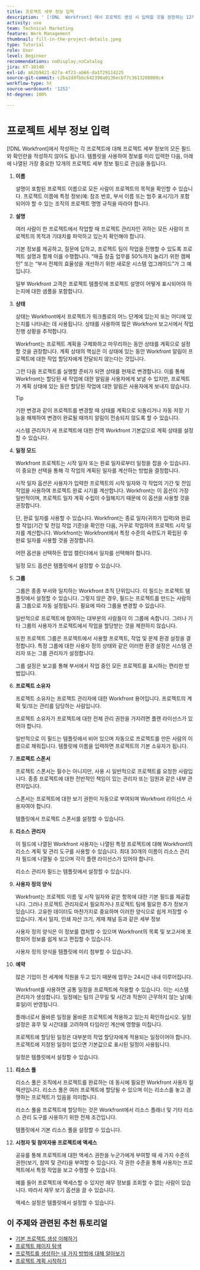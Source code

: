 ```yaml
---
title: 프로젝트 세부 정보 입력
description: ' [!DNL  Workfront] 에서 프로젝트 생성 시 입력할 것을 권장하는 12개의 프로젝트 세부 정보 필드에 대해 알아봅니다.'
activity: use
team: Technical Marketing
feature: Work Management
thumbnail: fill-in-the-project-details.jpeg
type: Tutorial
role: User
level: Beginner
recommendations: noDisplay,noCatalog
jira: KT-10140
exl-id: a62b9421-627a-4f23-ab66-da1f29114225
source-git-commit: c2ba2ddfbbc642398a0136ecbf7c3613208080c4
workflow-type: ht
source-wordcount: '1252'
ht-degree: 100%

---
```


# 프로젝트 세부 정보 입력

[!DNL  Workfront]에서 작성하는 각 프로젝트에 대해 프로젝트 세부 정보의 모든 필드와 확인란을 작성하지 않아도 됩니다. 템플릿을 사용하여 정보를 미리 입력한 다음, 아래에 나열된 가장 중요한 12개의 프로젝트 세부 정보 필드로 관심을 돌립니다.

1. **이름**

   설명이 포함된 프로젝트 이름으로 모든 사람이 프로젝트의 목적을 확인할 수 있습니다. 프로젝트 이름에 특정 정보(예: 참조 번호, 부서 이름 또는 범주 표시기)가 포함되어야 할 수 있는 조직의 프로젝트 명명 규칙을 따라야 합니다.


1. **설명**

   여러 사람이 한 프로젝트에서 작업할 때 프로젝트 관리자인 귀하는 모든 사람이 프로젝트의 목적과 기대치를 파악하고 있는지 확인해야 합니다.

   기본 정보를 제공하고, 질문에 답하고, 프로젝트 팀이 작업을 진행할 수 있도록 프로젝트 설명과 함께 이를 수행합니다. “매출 창출 업무를 50%까지 늘리기 위한 캠페인” 또는 “부서 전체의 효율성을 개선하기 위한 새로운 시스템 업그레이드”가 그 예입니다.

   일부 Workfront 고객은 프로젝트 템플릿에 프로젝트 설명이 어떻게 표시되어야 하는지에 대한 샘플을 포함합니다.

1. **상태**

   상태는 Workfront에서 프로젝트가 워크플로의 어느 단계에 있는지 또는 어디에 있는지를 나타내는 데 사용됩니다. 상태를 사용하여 많은 Workfront 보고서에서 작업 진행 상황을 추적합니다.

   Workfront는 프로젝트 계획을 구체화하고 마무리하는 동안 상태를 계획으로 설정할 것을 권장합니다. 계획 상태의 핵심은 이 상태에 있는 동안 Workfront 알림이 프로젝트에 대한 작업 할당자에게 전달되지 않는다는 것입니다.

   그런 다음 프로젝트를 실행할 준비가 되면 상태를 현재로 변경합니다. 이를 통해 Workfront는 할당된 새 작업에 대한 알림을 사용자에게 보낼 수 있지만, 프로젝트가 계획 상태에 있는 동안 할당된 작업에 대한 알림은 사용자에게 보내지 않습니다.

   >[!TIP]
   >
   >  기한 변경과 같이 프로젝트를 변경할 때 상태를 계획으로 되돌리거나 자동 저장 기능을 해제하여 변경이 완료될 때까지 알림이 전송되지 않도록 할 수 있습니다.

   시스템 관리자가 새 프로젝트에 대한 전역 Workfront 기본값으로 계획 상태를 설정할 수 있습니다.

1. **일정 모드**

   Workfront 프로젝트는 시작 일자 또는 완료 일자로부터 일정을 잡을 수 있습니다. 이 중요한 선택을 통해 각 작업의 계획된 일자를 계산하는 방법을 결정합니다.

   시작 일자 옵션은 사용자가 입력한 프로젝트의 시작 일자와 각 작업의 기간 및 전임 작업을 사용하여 프로젝트 완료 시기를 계산합니다. Workfront는 이 옵션이 가장 일반적이며, 프로젝트 일자 계획 수립이 수월해지기 때문에 이 옵션을 사용할 것을 권장합니다.

   단, 완료 일자를 사용할 수 있습니다. Workfront는 종료 일자(귀하가 입력)와 완료할 작업(기간 및 전임 작업 기준)을 확인한 다음, 거꾸로 작업하여 프로젝트 시작 일자를 계산합니다. Workfront는 Workfront에서 특정 수준의 숙련도가 확립된 후 완료 일자를 사용할 것을 권장합니다.

   어떤 옵션을 선택하든 팝업 캘린더에서 일자를 선택해야 합니다.

   일정 모드 옵션은 템플릿에서 설정할 수 있습니다.

1. **그룹**

   그룹은 종종 부서와 일치하는 Workfront 조직 단위입니다. 이 필드는 프로젝트 템플릿에서 설정할 수 있습니다. 그렇지 않은 경우, 필드는 프로젝트를 만드는 사람의 홈 그룹으로 자동 설정됩니다. 필요에 따라 그룹을 변경할 수 있습니다.

   일반적으로 프로젝트에 참여하는 대부분의 사람들이 이 그룹에 속합니다. 그러나 기타 그룹의 사용자가 프로젝트에서 작업을 할당받는 것을 제한하지 않습니다.

   또한 프로젝트 그룹은 프로젝트에서 사용할 프로젝트, 작업 및 문제 환경 설정을 결정합니다. 특정 그룹에 대한 사용자 정의 상태와 같은 이러한 환경 설정은 시스템 관리자 또는 그룹 관리자가 설정합니다.

   그룹 설정은 보고를 통해 부서에서 작업 중인 모든 프로젝트를 표시하는 편리한 방법입니다.

1. **프로젝트 소유자**

   프로젝트 소유자는 프로젝트 관리자에 대한 Workfront 용어입니다. 프로젝트의 계획 및/또는 관리를 담당하는 사람입니다.

   프로젝트 소유자가 프로젝트에 대한 전체 관리 권한을 가지려면 플랜 라이선스가 있어야 합니다.

   일반적으로 이 필드는 템플릿에서 비어 있으며 자동으로 프로젝트를 만든 사람의 이름으로 채워집니다. 템플릿에 이름을 입력하면 프로젝트의 기본 소유자가 됩니다.

1. **프로젝트 스폰서**

   프로젝트 스폰서는 필수는 아니지만, 사용 시 일반적으로 프로젝트를 요청한 사람입니다. 종종 프로젝트에 대한 전반적인 책임이 있는 관리자 또는 임원과 같은 내부 관련자입니다.

   스폰서는 프로젝트에 대한 보기 권한이 자동으로 부여되며 Workfront 라이선스 사용자여야 합니다.

   템플릿에서 프로젝트 스폰서를 설정할 수 있습니다.

1. **리소스 관리자**

   이 필드에 나열된 Workfront 사용자는 나열된 특정 프로젝트에 대해 Workfront의 리소스 계획 및 관리 도구를 사용할 수 있습니다. 최대 30개의 이름이 리소스 관리자 필드에 나열될 수 있으며 각각 플랜 라이선스가 있어야 합니다.

   리소스 관리자 필드는 템플릿에서 설정할 수 있습니다.

1. **사용자 정의 양식**

   Workfront는 프로젝트 이름 및 시작 일자와 같은 항목에 대한 기본 필드를 제공합니다. 그러나 프로젝트 관리자로서 필요하거나 프로젝트 팀에 필요한 추가 정보가 있습니다. 고유한 데이터도 마찬가지로 중요하며 이러한 양식으로 쉽게 저장할 수 있습니다. 게시 일자, 인쇄 자산 크기, 게재 채널 등과 같은 세부 정보

   사용자 정의 양식은 이 정보를 캡처할 수 있으며 Workfront의 목록 및 보고서에 포함되어 정보를 쉽게 보고 편집할 수 있습니다.

   사용자 정의 양식을 템플릿에 미리 첨부할 수 있습니다.

1. **예약**

   많은 기업이 전 세계에 직원을 두고 있기 때문에 업무는 24시간 내내 이루어집니다.

   Workfront를 사용하면 공통 일정을 프로젝트에 적용할 수 있습니다. 이는 시스템 관리자가 생성합니다. 일정에는 팀의 근무일 및 시간과 직원이 근무하지 않는 날(예: 휴일)이 반영됩니다.

   플래너로서 올바른 일정을 올바른 프로젝트에 적용하고 있는지 확인하십시오. 일정 설정은 휴무 및 시간대를 고려하여 타임라인 계산에 영향을 미칩니다.

   프로젝트에 할당된 일정은 대부분의 작업 할당자에게 적용되는 일정이어야 합니다. 프로젝트에 지정된 일정이 없으면 기본값으로 표시된 일정이 사용됩니다.

   일정은 템플릿에서 설정할 수 있습니다.

1. **리소스 풀**

   리소스 풀은 조직에서 프로젝트를 완료하는 데 동시에 필요한 Workfront 사용자 컬렉션입니다. 리소스 풀은 여러 프로젝트에 할당될 수 있으며 이는 리소스를 놓고 경쟁하는 프로젝트가 있음을 의미합니다.

   리소스 풀을 프로젝트에 할당하는 것은 Workfront에서 리소스 플래너 및 기타 리소스 관리 도구를 사용하기 위한 전제 조건입니다.

   템플릿에서 기본 리소스 풀을 설정할 수 있습니다.

1. **시청자 및 참여자용 프로젝트에 액세스**

   공유를 통해 프로젝트에 대한 액세스 권한을 누군가에게 부여할 때 세 가지 수준의 권한(보기, 참여 및 관리)을 부여할 수 있습니다. 각 권한 수준을 통해 사용자는 프로젝트에서 특정 작업을 보고 수행할 수 있습니다.

   예를 들어 프로젝트에 액세스할 수 있지만 재무 정보를 조회할 수 없는 사람이 있습니다. 따라서 재무 보기 옵션을 끌 수 있습니다.

   액세스 설정은 템플릿에서 설정할 수 있습니다.

## 이 주제와 관련된 추천 튜토리얼

* [기본 프로젝트 생성 이해하기](https://experienceleague.adobe.com/en/docs/workfront-learn/tutorials-workfront/manage-work/projects/understand-basic-project-creation)
* [프로젝트 페이지 탐색](https://experienceleague.adobe.com/en/docs/workfront-learn/tutorials-workfront/manage-work/projects/navigate-the-project-page)
* [프로젝트를 생성하는 네 가지 방법에 대해 알아보기](https://experienceleague.adobe.com/en/docs/workfront-learn/tutorials-workfront/manage-work/projects/understand-other-ways-to-create-projects)
* [프로젝트 계획 시작하기](https://experienceleague.adobe.com/en/docs/workfront-learn/tutorials-workfront/manage-work/projects/getting-started-plan-a-project)
